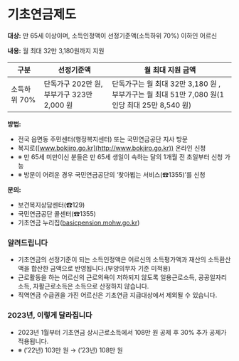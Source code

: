 # 기초연금제도

**대상:** 만 65세 이상이며, 소득인정액이 선정기준액(소득하위 70%) 이하인 어르신 

**내용:** 월 최대 32만 3,180원까지 지원

| 구분        | 선정기준액          | 월 최대 지원 금액                  |
|-------------|---------------------|------------------------------------|
| 소득하위 70% | 단독가구 202만 원, 부부가구 323만 2,000 원 | 단독가구는 월 최대 32만 3,180 원 , 부부가구는 월 최대 51만 7,080 원(1인당 최대 25만 8,540 원)            |

**방법:**
- 전국 읍면동 주민센터(행정복지센터) 또는 국민연금공단 지사 방문
- 복지로([www.bokjiro.go.kr](http://www.bokjiro.go.kr)) 온라인 신청
- ※ 만 65세 미만이신 분들은 만 65세 생일이 속하는 달의 1개월 전 초일부터 신청 가능
- ※ 방문이 어려운 경우 국민연금공단의 ‘찾아뵙는 서비스(☎1355)’를 신청

**문의:**
- 보건복지상담센터(☎129)
- 국민연금공단 콜센터(☎1355)
- 기초연금 누리집([basicpension.mohw.go.kr](http://basicpension.mohw.go.kr))

### 알려드립니다

- 기초연금의 선정기준이 되는 소득인정액은 어르신의 소득평가액과 재산의 소득환산액을 합산한 금액으로 반영됩니다.(부양의무자 기준 미적용)
- 근로활동을 하는 어르신의 근로의욕이 저하되지 않도록 일용근로소득, 공공일자리소득, 자활근로소득은 소득으로 산정하지 않습니다. 
- 직역연금 수급권을 가진 어르신은 기초연금 지급대상에서 제외될 수 있습니다.

### 2023년, 이렇게 달라집니다

- 2023년 1월부터 기초연금 상시근로소득에서 108만 원 공제 후 30% 추가 공제가 적용됩니다.
- ※ (’22년) 103만 원 → (’23년) 108만 원    
